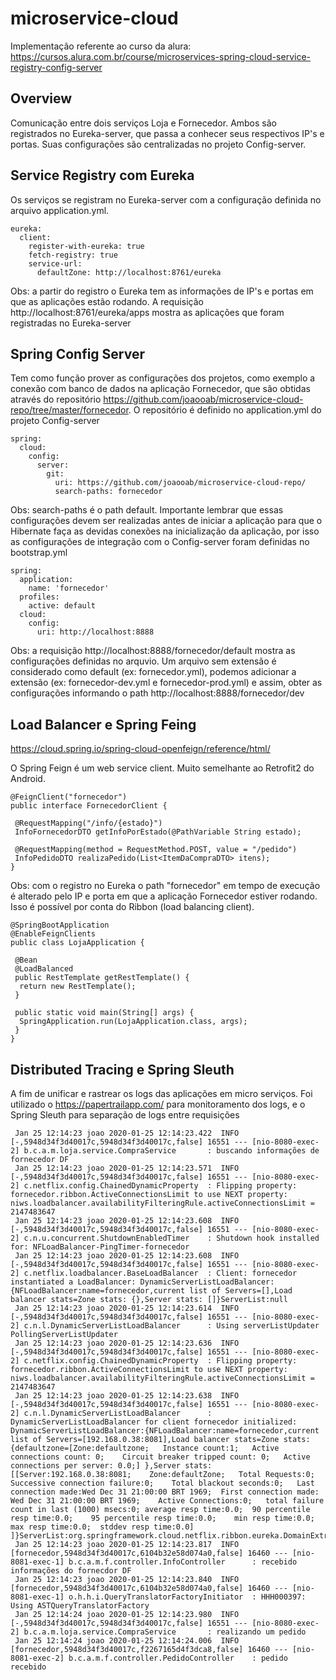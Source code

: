 # microservice-cloud
Implementação referente ao curso da alura: https://cursos.alura.com.br/course/microservices-spring-cloud-service-registry-config-server

## Overview

Comunicação entre dois serviços Loja e Fornecedor. Ambos são registrados no Eureka-server, que passa a conhecer seus respectivos IP's e portas. Suas configurações são centralizadas no projeto Config-server.

## Service Registry com Eureka

Os serviços se registram no Eureka-server com a configuração definida no arquivo application.yml.

    eureka:
      client:
        register-with-eureka: true
        fetch-registry: true
        service-url:
          defaultZone: http://localhost:8761/eureka

Obs: a partir do registro o Eureka tem as informações de IP's e portas em que as aplicações estão rodando. A requisição http://localhost:8761/eureka/apps mostra as aplicações que foram registradas no Eureka-server

## Spring Config Server

Tem como função prover as configurações dos projetos, como exemplo a conexão com banco de dados na aplicação Fornecedor, que são obtidas através do repositório https://github.com/joaooab/microservice-cloud-repo/tree/master/fornecedor. O repositório é definido no application.yml do projeto Config-server

    spring:
      cloud:
        config:
          server:
            git:
              uri: https://github.com/joaooab/microservice-cloud-repo/
              search-paths: fornecedor

Obs: search-paths é o path default. Importante lembrar que essas configurações devem ser realizadas antes de iniciar a aplicação para que o Hibernate faça as devidas conexões na inicialização da aplicação, por isso as configurações de integração com o Config-server foram definidas no bootstrap.yml

    spring:
      application:
        name: 'fornecedor'
      profiles:
        active: default
      cloud:
        config:
          uri: http://localhost:8888
          
Obs: a requisição http://localhost:8888/fornecedor/default mostra as configurações definidas no arquvio. Um arquivo sem extensão é considerado como default (ex: fornecedor.yml), podemos adicionar a extensão (ex: fornecedor-dev.yml e fornecedor-prod.yml) e assim, obter as configurações informando o path http://localhost:8888/fornecedor/dev

## Load Balancer e Spring Feing

https://cloud.spring.io/spring-cloud-openfeign/reference/html/

O Spring Feign é um web service client. Muito semelhante ao Retrofit2 do Android. 

    @FeignClient("fornecedor")
    public interface FornecedorClient {

     @RequestMapping("/info/{estado}")
     InfoFornecedorDTO getInfoPorEstado(@PathVariable String estado);

     @RequestMapping(method = RequestMethod.POST, value = "/pedido")
     InfoPedidoDTO realizaPedido(List<ItemDaCompraDTO> itens);
    }
    
Obs: com o registro no Eureka o path "fornecedor" em tempo de execução é alterado pelo IP e porta em que a aplicação Fornecedor estiver rodando. Isso é possível por conta do Ribbon (load balancing client).
    
    @SpringBootApplication
    @EnableFeignClients
    public class LojaApplication {

     @Bean
     @LoadBalanced
     public RestTemplate getRestTemplate() {
      return new RestTemplate();
     }

     public static void main(String[] args) {
      SpringApplication.run(LojaApplication.class, args);
     }
    }

## Distributed Tracing e Spring Sleuth 

A fim de unificar e rastrear os logs das aplicações em micro serviços. Foi utilizado o https://papertrailapp.com/ para monitoramento dos logs, e o Spring Sleuth para separação de logs entre requisições

     Jan 25 12:14:23 joao 2020-01-25 12:14:23.422  INFO [-,5948d34f3d40017c,5948d34f3d40017c,false] 16551 --- [nio-8080-exec-2] b.c.a.m.loja.service.CompraService       : buscando informações de fornecedor DF 
     Jan 25 12:14:23 joao 2020-01-25 12:14:23.571  INFO [-,5948d34f3d40017c,5948d34f3d40017c,false] 16551 --- [nio-8080-exec-2] c.netflix.config.ChainedDynamicProperty  : Flipping property: fornecedor.ribbon.ActiveConnectionsLimit to use NEXT property: niws.loadbalancer.availabilityFilteringRule.activeConnectionsLimit = 2147483647 
     Jan 25 12:14:23 joao 2020-01-25 12:14:23.608  INFO [-,5948d34f3d40017c,5948d34f3d40017c,false] 16551 --- [nio-8080-exec-2] c.n.u.concurrent.ShutdownEnabledTimer    : Shutdown hook installed for: NFLoadBalancer-PingTimer-fornecedor 
     Jan 25 12:14:23 joao 2020-01-25 12:14:23.608  INFO [-,5948d34f3d40017c,5948d34f3d40017c,false] 16551 --- [nio-8080-exec-2] c.netflix.loadbalancer.BaseLoadBalancer  : Client: fornecedor instantiated a LoadBalancer: DynamicServerListLoadBalancer:{NFLoadBalancer:name=fornecedor,current list of Servers=[],Load balancer stats=Zone stats: {},Server stats: []}ServerList:null 
     Jan 25 12:14:23 joao 2020-01-25 12:14:23.614  INFO [-,5948d34f3d40017c,5948d34f3d40017c,false] 16551 --- [nio-8080-exec-2] c.n.l.DynamicServerListLoadBalancer      : Using serverListUpdater PollingServerListUpdater 
     Jan 25 12:14:23 joao 2020-01-25 12:14:23.636  INFO [-,5948d34f3d40017c,5948d34f3d40017c,false] 16551 --- [nio-8080-exec-2] c.netflix.config.ChainedDynamicProperty  : Flipping property: fornecedor.ribbon.ActiveConnectionsLimit to use NEXT property: niws.loadbalancer.availabilityFilteringRule.activeConnectionsLimit = 2147483647 
     Jan 25 12:14:23 joao 2020-01-25 12:14:23.638  INFO [-,5948d34f3d40017c,5948d34f3d40017c,false] 16551 --- [nio-8080-exec-2] c.n.l.DynamicServerListLoadBalancer      : DynamicServerListLoadBalancer for client fornecedor initialized: DynamicServerListLoadBalancer:{NFLoadBalancer:name=fornecedor,current list of Servers=[192.168.0.38:8081],Load balancer stats=Zone stats: {defaultzone=[Zone:defaultzone;	Instance count:1;	Active connections count: 0;	Circuit breaker tripped count: 0;	Active connections per server: 0.0;] },Server stats: [[Server:192.168.0.38:8081;	Zone:defaultZone;	Total Requests:0;	Successive connection failure:0;	Total blackout seconds:0;	Last connection made:Wed Dec 31 21:00:00 BRT 1969;	First connection made: Wed Dec 31 21:00:00 BRT 1969;	Active Connections:0;	total failure count in last (1000) msecs:0;	average resp time:0.0;	90 percentile resp time:0.0;	95 percentile resp time:0.0;	min resp time:0.0;	max resp time:0.0;	stddev resp time:0.0] ]}ServerList:org.springframework.cloud.netflix.ribbon.eureka.DomainExtractingServerList@4e286e1e 
     Jan 25 12:14:23 joao 2020-01-25 12:14:23.817  INFO [fornecedor,5948d34f3d40017c,6104b32e58d074a0,false] 16460 --- [nio-8081-exec-1] b.c.a.m.f.controller.InfoController      : recebido informações do fornecdor DF 
     Jan 25 12:14:23 joao 2020-01-25 12:14:23.840  INFO [fornecedor,5948d34f3d40017c,6104b32e58d074a0,false] 16460 --- [nio-8081-exec-1] o.h.h.i.QueryTranslatorFactoryInitiator  : HHH000397: Using ASTQueryTranslatorFactory 
     Jan 25 12:14:24 joao 2020-01-25 12:14:23.980  INFO [-,5948d34f3d40017c,5948d34f3d40017c,false] 16551 --- [nio-8080-exec-2] b.c.a.m.loja.service.CompraService       : realizando um pedido 
     Jan 25 12:14:24 joao 2020-01-25 12:14:24.006  INFO [fornecedor,5948d34f3d40017c,f2267165d4f3dca8,false] 16460 --- [nio-8081-exec-2] b.c.a.m.f.controller.PedidoController    : pedido recebido 

